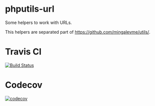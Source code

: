 # phputils-url
Some helpers to work with URLs.

This helpers are separated part of https://github.com/mingalevme/utils/. 

# Travis CI
[![Build Status](https://travis-ci.org/mingalevme/phputils-url.svg?branch=master)](https://travis-ci.org/mingalevme/phputils-url)

# Codecov
[![codecov](https://codecov.io/gh/mingalevme/phputils-url/branch/master/graph/badge.svg)](https://codecov.io/gh/mingalevme/phputils-url)
